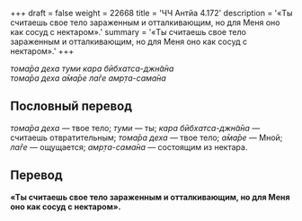 +++
draft = false
weight = 22668
title = 'ЧЧ Антйа 4.172'
description = '«Ты считаешь свое тело зараженным и отталкивающим, но для Меня оно как сосуд с нектаром».'
summary = '«Ты считаешь свое тело зараженным и отталкивающим, но для Меня оно как сосуд с нектаром».'
+++

_тома̄ра деха туми кара бӣбхатса-джн̃а̄на  
тома̄ра деха а̄ма̄ре ла̄ге амр̣та-сама̄на_

## Пословный перевод

_тома̄ра_ _деха_ — твое тело; _туми_ — ты; _кара_ _бӣбхатса_\-_джн̃а̄на_ — считаешь отвратительным; _тома̄ра_ _деха_ — твое тело; _а̄ма̄ре_ — Мной; _ла̄ге_ — ощущается; _амр̣та_\-_сама̄на_ — состоящим из нектара.

## Перевод

**«Ты считаешь свое тело зараженным и отталкивающим, но для Меня оно как сосуд с нектаром».**
